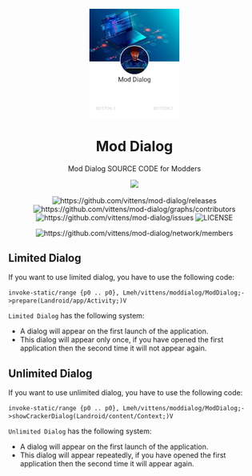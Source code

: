 <p align="center">
  <img width="180" src="./examples/ex1.jpg" alt="Mod Dialog">
  <h1 align="center">Mod Dialog</h1>
  <p align="center">Mod Dialog SOURCE CODE for Modders</p>
</p>

<p align="center">
    <img src="https://img.shields.io/github/stars/vittens/mod-dialog?style=social"/>
</p>

<p align="center">
    <img src="https://img.shields.io/github/downloads/vittens/mod-dialog/total.svg?style=flat-square" alt="https://github.com/vittens/mod-dialog/releases"/>
    <img src="https://img.shields.io/github/contributors/vittens/mod-dialog.svg" alt="https://github.com/vittens/mod-dialog/graphs/contributors"/>
    <img src="https://img.shields.io/github/issues/vittens/mod-dialog.svg" alt="https://github.com/vittens/mod-dialog/issues"/>
    <img src="https://img.shields.io/github/license/vittens/mod-dialog.svg" alt="LICENSE"/>
</p>

<p align="center">
    <img src="https://img.shields.io/github/forks/vittens/mod-dialog.svg?style=social" alt="https://github.com/vittens/mod-dialog/network/members"/>
</p>

## Limited Dialog

If you want to use limited dialog, you have to use the following code:

```
invoke-static/range {p0 .. p0}, Lmeh/vittens/moddialog/ModDialog;->prepare(Landroid/app/Activity;)V
```

`Limited Dialog` has the following system:
- A dialog will appear on the first launch of the application.
- This dialog will appear only once, if you have opened the first application then the second time it will not appear again.

## Unlimited Dialog

If you want to use unlimited dialog, you have to use the following code:

```
invoke-static/range {p0 .. p0}, Lmeh/vittens/moddialog/ModDialog;->showCrackerDialog(Landroid/content/Context;)V
```

`Unlimited Dialog` has the following system:
- A dialog will appear on the first launch of the application.
- This dialog will appear repeatedly, if you have opened the first application then the second time it will appear again.
